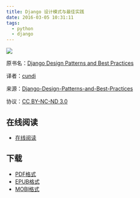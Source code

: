 ```yaml
---
title: Django 设计模式与最佳实践
date: 2016-03-05 10:31:11
tags:
  - python
  - django
---
```


![](https://dz13w8afd47il.cloudfront.net/sites/default/files/imagecache/ppv4_main_book_cover/6644OS.jpg)

原书名：[Django Design Patterns and Best Practices](https://www.packtpub.com/web-development/django-design-patterns-and-best-practices)

译者：[cundi](https://github.com/cundi)

来源：[Django-Design-Patterns-and-Best-Practices](https://github.com/cundi/Django-Design-Patterns-and-Best-Practices)

协议：[CC BY-NC-ND 3.0](http://creativecommons.org/licenses/by-nc-nd/3.0/deed.zh)

<!--more-->

## 在线阅读 ##

+ [在线阅读](https://www.gitbook.com/book/wizardforcel/django-design-patterns-and-best-practices/details)

## 下载 ##

+ [PDF格式](https://www.gitbook.com/download/pdf/book/wizardforcel/django-design-patterns-and-best-practices)
+ [EPUB格式](https://www.gitbook.com/download/epub/book/wizardforcel/django-design-patterns-and-best-practices)
+ [MOBI格式](https://www.gitbook.com/download/mobi/book/wizardforcel/django-design-patterns-and-best-practices)
